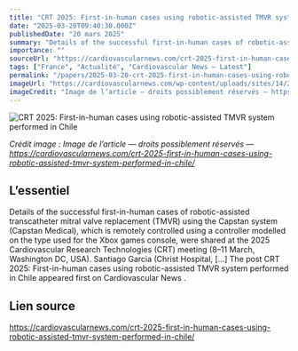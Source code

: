 ```yaml
---
title: "CRT 2025: First-in-human cases using robotic-assisted TMVR system performed in Chile"
date: "2025-03-20T09:40:30.000Z"
publishedDate: "20 mars 2025"
summary: "Details of the successful first-in-human cases of robotic-assisted transcatheter mitral valve replacement (TMVR) using the Capstan system (Capstan Medical), which is remotely controlled using a controller modelled on the type used for the Xbox games console, were shared at the 2025 Cardiovascular Research Technologies (CRT) meeting (8–11 March, Washington DC, USA). Santiago Garcia (Christ Hospital, [&#8230;] The post CRT 2025: First-in-human cases using robotic-assisted TMVR system performed in Chile appeared first on Cardiovascular News ."
importance: ""
sourceUrl: "https://cardiovascularnews.com/crt-2025-first-in-human-cases-using-robotic-assisted-tmvr-system-performed-in-chile/"
tags: ["France", "Actualité", "Cardiovascular News — Latest"]
permalink: "/papers/2025-03-20-crt-2025-first-in-human-cases-using-robotic-assisted-tmvr-system-performed-in-chile"
imageUrl: "https://cardiovascularnews.com/wp-content/uploads/sites/14/2025/03/IMG_3514-scaled.jpg"
imageCredit: "Image de l’article — droits possiblement réservés — https://cardiovascularnews.com/crt-2025-first-in-human-cases-using-robotic-assisted-tmvr-system-performed-in-chile/"
---
```


![CRT 2025: First-in-human cases using robotic-assisted TMVR system performed in Chile](https://cardiovascularnews.com/wp-content/uploads/sites/14/2025/03/IMG_3514-scaled.jpg)

*Crédit image : Image de l’article — droits possiblement réservés — https://cardiovascularnews.com/crt-2025-first-in-human-cases-using-robotic-assisted-tmvr-system-performed-in-chile/*

## L’essentiel

Details of the successful first-in-human cases of robotic-assisted transcatheter mitral valve replacement (TMVR) using the Capstan system (Capstan Medical), which is remotely controlled using a controller modelled on the type used for the Xbox games console, were shared at the 2025 Cardiovascular Research Technologies (CRT) meeting (8–11 March, Washington DC, USA). Santiago Garcia (Christ Hospital, [&#8230;] The post CRT 2025: First-in-human cases using robotic-assisted TMVR system performed in Chile appeared first on Cardiovascular News .

## Lien source

https://cardiovascularnews.com/crt-2025-first-in-human-cases-using-robotic-assisted-tmvr-system-performed-in-chile/
